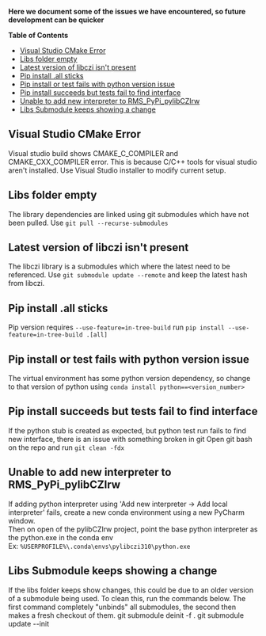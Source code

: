 **Here we document some of the issues we have encountered, so future development can be quicker**

**Table of Contents**
- [Visual Studio CMake Error](#visual-studio-cmake-error)
- [Libs folder empty](#libs-folder-empty)
- [Latest version of libczi isn't present](#latest-version-of-libczi-isnt-present)
- [Pip install .all sticks](#pip-install-all-sticks)
- [Pip install or test fails with python version issue](#pip-install-or-test-fails-with-python-version-issue)
- [Pip install succeeds but tests fail to find interface](#pip-install-succeeds-but-tests-fail-to-find-interface)
- [Unable to add new interpreter to RMS_PyPi_pylibCZIrw](#unable-to-add-new-interpreter-to-rms_pypi_pylibczirw)
- [Libs Submodule keeps showing a change](#libs-submodule-keeps-showing-a-change)

## Visual Studio CMake Error
Visual studio build shows CMAKE_C_COMPILER and CMAKE_CXX_COMPILER error.
This is because C/C++ tools for visual studio aren't installed.
Use Visual Studio installer to modify current setup.

## Libs folder empty
The library dependencies are linked using git submodules which have not been pulled.
Use ``` git pull --recurse-submodules ```

## Latest version of libczi isn't present
The libczi library is a submodules which where the latest need to be referenced.
Use ``` git submodule update --remote ``` and keep the latest hash from libczi.

## Pip install .all sticks
Pip version requires ``` --use-feature=in-tree-build ```
run ```pip install --use-feature=in-tree-build .[all]```

## Pip install or test fails with python version issue
The virtual environment has some python version dependency, so change to that version of python using ``` conda install python==<version_number> ```

## Pip install succeeds but tests fail to find interface
If the python stub is created as expected, but python test run fails to find new interface, there is an issue with something broken in git
Open git bash on the repo and run ``` git clean -fdx ```

## Unable to add new interpreter to RMS_PyPi_pylibCZIrw
If adding python interpreter using 'Add new interpreter -> Add local interpreter' fails, create a new conda environment using a new PyCharm window.  
Then on open of the pylibCZIrw project, point the base python interpreter as the python.exe in the conda env  
Ex: `%USERPROFILE%\.conda\envs\pylibczi310\python.exe`

## Libs Submodule keeps showing a change
If the libs folder keeps show changes, this could be due to an older version of a submodule being used.
To clean this, run the commands below. The first command completely "unbinds" all submodules, the second then makes a fresh checkout of them.
git submodule deinit -f .
git submodule update --init